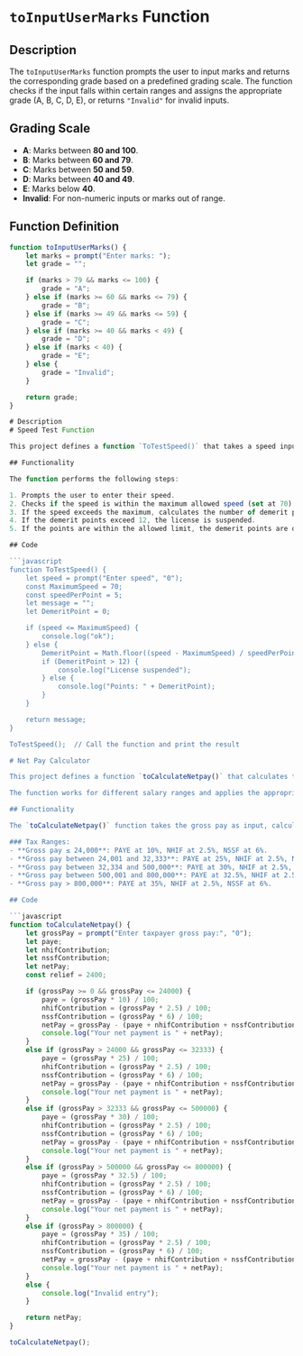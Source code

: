# `toInputUserMarks` Function

## Description

The `toInputUserMarks` function prompts the user to input marks and returns the corresponding grade based on a predefined grading scale. The function checks if the input falls within certain ranges and assigns the appropriate grade (A, B, C, D, E), or returns `"Invalid"` for invalid inputs.

## Grading Scale

- **A**: Marks between **80 and 100**.
- **B**: Marks between **60 and 79**.
- **C**: Marks between **50 and 59**.
- **D**: Marks between **40 and 49**.
- **E**: Marks below **40**.
- **Invalid**: For non-numeric inputs or marks out of range.

## Function Definition

```javascript
function toInputUserMarks() {
    let marks = prompt("Enter marks: ");
    let grade = "";

    if (marks > 79 && marks <= 100) {
        grade = "A";
    } else if (marks >= 60 && marks <= 79) {
        grade = "B";
    } else if (marks >= 49 && marks <= 59) {
        grade = "C";
    } else if (marks >= 40 && marks < 49) {
        grade = "D";
    } else if (marks < 40) {
        grade = "E";
    } else {
        grade = "Invalid";
    }

    return grade;
}

# Description
# Speed Test Function

This project defines a function `ToTestSpeed()` that takes a speed input from the user, checks if it exceeds the maximum allowed speed, and calculates the number of demerit points. If the speed exceeds the limit, the function will provide feedback on whether the driver's license should be suspended or the number of demerit points accumulated.

## Functionality

The function performs the following steps:

1. Prompts the user to enter their speed.
2. Checks if the speed is within the maximum allowed speed (set at 70).
3. If the speed exceeds the maximum, calculates the number of demerit points based on the excess speed.
4. If the demerit points exceed 12, the license is suspended.
5. If the points are within the allowed limit, the demerit points are displayed.

## Code

```javascript
function ToTestSpeed() {
    let speed = prompt("Enter speed", "0");
    const MaximumSpeed = 70;
    const speedPerPoint = 5;
    let message = "";
    let DemeritPoint = 0;

    if (speed <= MaximumSpeed) {
        console.log("ok");
    } else {
        DemeritPoint = Math.floor((speed - MaximumSpeed) / speedPerPoint);
        if (DemeritPoint > 12) {
            console.log("License suspended");
        } else {
            console.log("Points: " + DemeritPoint);
        }
    }

    return message;
}

ToTestSpeed();  // Call the function and print the result

# Net Pay Calculator

This project defines a function `toCalculateNetpay()` that calculates the net pay of an employee based on their gross pay, tax rates, and various contributions, including PAYE, NHIF, NSSF, and a tax relief of KSh 2400.

The function works for different salary ranges and applies the appropriate tax rate and deductions to determine the employee’s final take-home pay.

## Functionality

The `toCalculateNetpay()` function takes the gross pay as input, calculates the deductions (PAYE, NHIF, and NSSF), and adds the tax relief. It then returns and logs the net pay.

### Tax Ranges:
- **Gross pay ≤ 24,000**: PAYE at 10%, NHIF at 2.5%, NSSF at 6%.
- **Gross pay between 24,001 and 32,333**: PAYE at 25%, NHIF at 2.5%, NSSF at 6%.
- **Gross pay between 32,334 and 500,000**: PAYE at 30%, NHIF at 2.5%, NSSF at 6%.
- **Gross pay between 500,001 and 800,000**: PAYE at 32.5%, NHIF at 2.5%, NSSF at 6%.
- **Gross pay > 800,000**: PAYE at 35%, NHIF at 2.5%, NSSF at 6%.

## Code

```javascript
function toCalculateNetpay() {
    let grossPay = prompt("Enter taxpayer gross pay:", "0");
    let paye;
    let nhifContribution;
    let nssfContribution;
    let netPay;
    const relief = 2400;

    if (grossPay >= 0 && grossPay <= 24000) {
        paye = (grossPay * 10) / 100;
        nhifContribution = (grossPay * 2.5) / 100;
        nssfContribution = (grossPay * 6) / 100;
        netPay = grossPay - (paye + nhifContribution + nssfContribution) + relief;
        console.log("Your net payment is " + netPay);
    }
    else if (grossPay > 24000 && grossPay <= 32333) {
        paye = (grossPay * 25) / 100;
        nhifContribution = (grossPay * 2.5) / 100;
        nssfContribution = (grossPay * 6) / 100;
        netPay = grossPay - (paye + nhifContribution + nssfContribution) + relief;
        console.log("Your net payment is " + netPay);
    }
    else if (grossPay > 32333 && grossPay <= 500000) {
        paye = (grossPay * 30) / 100;
        nhifContribution = (grossPay * 2.5) / 100;
        nssfContribution = (grossPay * 6) / 100;
        netPay = grossPay - (paye + nhifContribution + nssfContribution) + relief;
        console.log("Your net payment is " + netPay);
    }
    else if (grossPay > 500000 && grossPay <= 800000) {
        paye = (grossPay * 32.5) / 100;
        nhifContribution = (grossPay * 2.5) / 100;
        nssfContribution = (grossPay * 6) / 100;
        netPay = grossPay - (paye + nhifContribution + nssfContribution) + relief;
        console.log("Your net payment is " + netPay);
    }
    else if (grossPay > 800000) {
        paye = (grossPay * 35) / 100;
        nhifContribution = (grossPay * 2.5) / 100;
        nssfContribution = (grossPay * 6) / 100;
        netPay = grossPay - (paye + nhifContribution + nssfContribution) + relief;
        console.log("Your net payment is " + netPay);
    }
    else {
        console.log("Invalid entry");
    }

    return netPay;
}

toCalculateNetpay();

